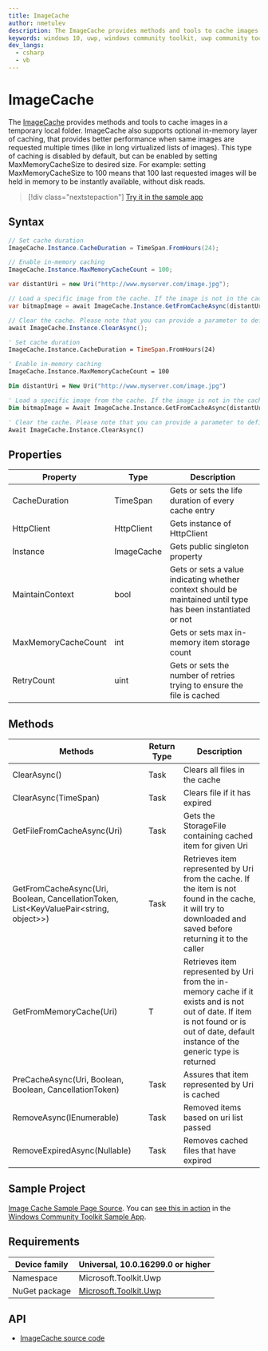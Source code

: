 ```yaml
---
title: ImageCache
author: nmetulev
description: The ImageCache provides methods and tools to cache images in a temporary local folder.
keywords: windows 10, uwp, windows community toolkit, uwp community toolkit, uwp toolkit, ImageCache
dev_langs:
  - csharp
  - vb
---
```


# ImageCache

The [ImageCache](https://docs.microsoft.com/dotnet/api/microsoft.toolkit.uwp.ui.imagecache) provides methods and tools to cache images in a temporary local folder. ImageCache also supports optional in-memory layer of caching, that provides better performance when same images are requested multiple times (like in long virtualized lists of images). This type of caching is disabled by default, but can be enabled by setting MaxMemoryCacheSize to desired size. For example: setting MaxMemoryCacheSize to 100 means that 100 last requested images will be held in memory to be instantly available, without disk reads.

> [!div class="nextstepaction"]
> [Try it in the sample app](uwpct://Helpers?sample=ImageCache)

## Syntax

```csharp
// Set cache duration
ImageCache.Instance.CacheDuration = TimeSpan.FromHours(24);

// Enable in-memory caching
ImageCache.Instance.MaxMemoryCacheCount = 100;

var distantUri = new Uri("http://www.myserver.com/image.jpg");

// Load a specific image from the cache. If the image is not in the cache, ImageCache will try to download and store it
var bitmapImage = await ImageCache.Instance.GetFromCacheAsync(distantUri);

// Clear the cache. Please note that you can provide a parameter to define a timespan from now to select cache entries to delete.
await ImageCache.Instance.ClearAsync(); 
```

```vb
' Set cache duration
ImageCache.Instance.CacheDuration = TimeSpan.FromHours(24)

' Enable in-memory caching
ImageCache.Instance.MaxMemoryCacheCount = 100

Dim distantUri = New Uri("http://www.myserver.com/image.jpg")

' Load a specific image from the cache. If the image is not in the cache, ImageCache will try to download and store it
Dim bitmapImage = Await ImageCache.Instance.GetFromCacheAsync(distantUri)

' Clear the cache. Please note that you can provide a parameter to define a timespan from now to select cache entries to delete.
Await ImageCache.Instance.ClearAsync()
```

## Properties

| Property | Type | Description |
| -- | -- | -- |
| CacheDuration | TimeSpan | Gets or sets the life duration of every cache entry |
| HttpClient | HttpClient | Gets instance of HttpClient |
| Instance | ImageCache | Gets public singleton property |
| MaintainContext | bool | Gets or sets a value indicating whether context should be maintained until type has been instantiated or not |
| MaxMemoryCacheCount | int | Gets or sets max in-memory item storage count |
| RetryCount | uint | Gets or sets the number of retries trying to ensure the file is cached |

## Methods

|                                        Methods                                         |    Return Type    |                                                                                       Description                                                                                        |
|----------------------------------------------------------------------------------------|-------------------|------------------------------------------------------------------------------------------------------------------------------------------------------------------------------------------|
|                                      ClearAsync()                                      |       Task        |                                                                              Clears all files in the cache                                                                               |
|                                  ClearAsync(TimeSpan)                                  |       Task        |                                                                              Clears file if it has expired                                                                               |
|                               GetFileFromCacheAsync(Uri)                               | Task<StorageFile> |                                                                Gets the StorageFile containing cached item for given Uri                                                                 |
| GetFromCacheAsync(Uri, Boolean, CancellationToken, List<KeyValuePair<string, object>>) |      Task<T>      |              Retrieves item represented by Uri from the cache. If the item is not found in the cache, it will try to downloaded and saved before returning it to the caller              |
|                                GetFromMemoryCache(Uri)                                 |         T         | Retrieves item represented by Uri from the in-memory cache if it exists and is not out of date. If item is not found or is out of date, default instance of the generic type is returned |
|                PreCacheAsync(Uri, Boolean, Boolean, CancellationToken)                 |       Task        |                                                                      Assures that item represented by Uri is cached                                                                      |
|                                RemoveAsync(IEnumerable)                                |       Task        |                                                                          Removed items based on uri list passed                                                                          |
|                              RemoveExpiredAsync(Nullable)                              |       Task        |                                                                          Removes cached files that have expired                                                                          |

## Sample Project

[Image Cache Sample Page Source](https://github.com/Microsoft/WindowsCommunityToolkit//tree/master/Microsoft.Toolkit.Uwp.SampleApp/SamplePages/ImageCache). You can [see this in action](uwpct://Helpers?sample=ImageCache) in the [Windows Community Toolkit Sample App](https://aka.ms/uwptoolkitapp).

## Requirements

| Device family | Universal, 10.0.16299.0 or higher |
| --- | --- |
| Namespace | Microsoft.Toolkit.Uwp |
| NuGet package | [Microsoft.Toolkit.Uwp](https://www.nuget.org/packages/Microsoft.Toolkit.Uwp/) |

## API

* [ImageCache source code](https://github.com/Microsoft/WindowsCommunityToolkit//blob/master/Microsoft.Toolkit.Uwp.UI/Cache/ImageCache.cs)
